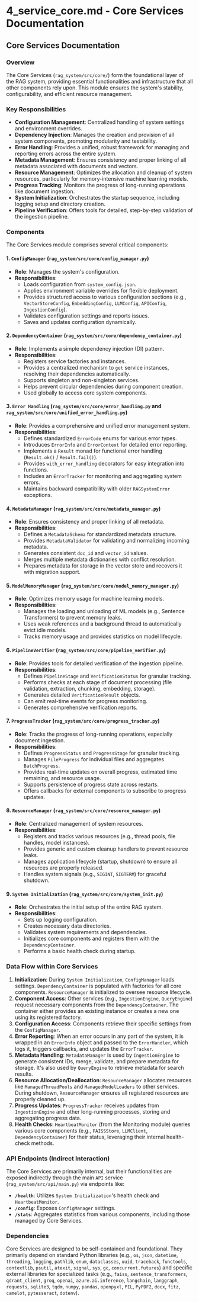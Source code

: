 # 4_service_core.md - Core Services Documentation

## Core Services Documentation

### Overview

The Core Services (`rag_system/src/core/`) form the foundational layer of the RAG system, providing essential functionalities and infrastructure that all other components rely upon. This module ensures the system's stability, configurability, and efficient resource management.

### Key Responsibilities

*   **Configuration Management**: Centralized handling of system settings and environment overrides.
*   **Dependency Injection**: Manages the creation and provision of all system components, promoting modularity and testability.
*   **Error Handling**: Provides a unified, robust framework for managing and reporting errors across the entire system.
*   **Metadata Management**: Ensures consistency and proper linking of all metadata associated with documents and vectors.
*   **Resource Management**: Optimizes the allocation and cleanup of system resources, particularly for memory-intensive machine learning models.
*   **Progress Tracking**: Monitors the progress of long-running operations like document ingestion.
*   **System Initialization**: Orchestrates the startup sequence, including logging setup and directory creation.
*   **Pipeline Verification**: Offers tools for detailed, step-by-step validation of the ingestion pipeline.

### Components

The Core Services module comprises several critical components:

#### 1. `ConfigManager` (`rag_system/src/core/config_manager.py`)

*   **Role**: Manages the system's configuration.
*   **Responsibilities**:
    *   Loads configuration from `system_config.json`.
    *   Applies environment variable overrides for flexible deployment.
    *   Provides structured access to various configuration sections (e.g., `VectorStoreConfig`, `EmbeddingConfig`, `LLMConfig`, `APIConfig`, `IngestionConfig`).
    *   Validates configuration settings and reports issues.
    *   Saves and updates configuration dynamically.

#### 2. `DependencyContainer` (`rag_system/src/core/dependency_container.py`)

*   **Role**: Implements a simple dependency injection (DI) pattern.
*   **Responsibilities**:
    *   Registers service factories and instances.
    *   Provides a centralized mechanism to `get` service instances, resolving their dependencies automatically.
    *   Supports singleton and non-singleton services.
    *   Helps prevent circular dependencies during component creation.
    *   Used globally to access core system components.

#### 3. `Error Handling` (`rag_system/src/core/error_handling.py` and `rag_system/src/core/unified_error_handling.py`)

*   **Role**: Provides a comprehensive and unified error management system.
*   **Responsibilities**:
    *   Defines standardized `ErrorCode` enums for various error types.
    *   Introduces `ErrorInfo` and `ErrorContext` for detailed error reporting.
    *   Implements a `Result` monad for functional error handling (`Result.ok()` / `Result.fail()`).
    *   Provides `with_error_handling` decorators for easy integration into functions.
    *   Includes an `ErrorTracker` for monitoring and aggregating system errors.
    *   Maintains backward compatibility with older `RAGSystemError` exceptions.

#### 4. `MetadataManager` (`rag_system/src/core/metadata_manager.py`)

*   **Role**: Ensures consistency and proper linking of all metadata.
*   **Responsibilities**:
    *   Defines a `MetadataSchema` for standardized metadata structure.
    *   Provides `MetadataValidator` for validating and normalizing incoming metadata.
    *   Generates consistent `doc_id` and `vector_id` values.
    *   Merges multiple metadata dictionaries with conflict resolution.
    *   Prepares metadata for storage in the vector store and recovers it with migration support.

#### 5. `ModelMemoryManager` (`rag_system/src/core/model_memory_manager.py`)

*   **Role**: Optimizes memory usage for machine learning models.
*   **Responsibilities**:
    *   Manages the loading and unloading of ML models (e.g., Sentence Transformers) to prevent memory leaks.
    *   Uses weak references and a background thread to automatically evict idle models.
    *   Tracks memory usage and provides statistics on model lifecycle.

#### 6. `PipelineVerifier` (`rag_system/src/core/pipeline_verifier.py`)

*   **Role**: Provides tools for detailed verification of the ingestion pipeline.
*   **Responsibilities**:
    *   Defines `PipelineStage` and `VerificationStatus` for granular tracking.
    *   Performs checks at each stage of document processing (file validation, extraction, chunking, embedding, storage).
    *   Generates detailed `VerificationResult` objects.
    *   Can emit real-time events for progress monitoring.
    *   Generates comprehensive verification reports.

#### 7. `ProgressTracker` (`rag_system/src/core/progress_tracker.py`)

*   **Role**: Tracks the progress of long-running operations, especially document ingestion.
*   **Responsibilities**:
    *   Defines `ProgressStatus` and `ProgressStage` for granular tracking.
    *   Manages `FileProgress` for individual files and aggregates `BatchProgress`.
    *   Provides real-time updates on overall progress, estimated time remaining, and resource usage.
    *   Supports persistence of progress state across restarts.
    *   Offers callbacks for external components to subscribe to progress updates.

#### 8. `ResourceManager` (`rag_system/src/core/resource_manager.py`)

*   **Role**: Centralized management of system resources.
*   **Responsibilities**:
    *   Registers and tracks various resources (e.g., thread pools, file handles, model instances).
    *   Provides generic and custom cleanup handlers to prevent resource leaks.
    *   Manages application lifecycle (startup, shutdown) to ensure all resources are properly released.
    *   Handles system signals (e.g., `SIGINT`, `SIGTERM`) for graceful shutdown.

#### 9. `System Initialization` (`rag_system/src/core/system_init.py`)

*   **Role**: Orchestrates the initial setup of the entire RAG system.
*   **Responsibilities**:
    *   Sets up logging configuration.
    *   Creates necessary data directories.
    *   Validates system requirements and dependencies.
    *   Initializes core components and registers them with the `DependencyContainer`.
    *   Performs a basic health check during startup.

### Data Flow within Core Services

1.  **Initialization**: During `System Initialization`, `ConfigManager` loads settings. `DependencyContainer` is populated with factories for all core components. `ResourceManager` is initialized to oversee resource lifecycle.
2.  **Component Access**: Other services (e.g., `IngestionEngine`, `QueryEngine`) request necessary components from the `DependencyContainer`. The container either provides an existing instance or creates a new one using its registered factory.
3.  **Configuration Access**: Components retrieve their specific settings from the `ConfigManager`.
4.  **Error Reporting**: When an error occurs in any part of the system, it is wrapped in an `ErrorInfo` object and passed to the `ErrorHandler`, which logs it, triggers callbacks, and updates the `ErrorTracker`.
5.  **Metadata Handling**: `MetadataManager` is used by `IngestionEngine` to generate consistent IDs, merge, validate, and prepare metadata for storage. It's also used by `QueryEngine` to retrieve metadata for search results.
6.  **Resource Allocation/Deallocation**: `ResourceManager` allocates resources like `ManagedThreadPools` and `ManagedModelLoaders` to other services. During shutdown, `ResourceManager` ensures all registered resources are properly cleaned up.
7.  **Progress Updates**: `ProgressTracker` receives updates from `IngestionEngine` and other long-running processes, storing and aggregating progress data.
8.  **Health Checks**: `HeartbeatMonitor` (from the Monitoring module) queries various core components (e.g., `FAISSStore`, `LLMClient`, `DependencyContainer`) for their status, leveraging their internal health-check methods.

### API Endpoints (Indirect Interaction)

The Core Services are primarily internal, but their functionalities are exposed indirectly through the main `API` service (`rag_system/src/api/main.py`) via endpoints like:

*   **`/health`**: Utilizes `System Initialization`'s health check and `HeartbeatMonitor`.
*   **`/config`**: Exposes `ConfigManager` settings.
*   **`/stats`**: Aggregates statistics from various components, including those managed by Core Services.

### Dependencies

Core Services are designed to be self-contained and foundational. They primarily depend on standard Python libraries (e.g., `os`, `json`, `datetime`, `threading`, `logging`, `pathlib`, `enum`, `dataclasses`, `uuid`, `traceback`, `functools`, `contextlib`, `psutil`, `atexit`, `signal`, `sys`, `gc`, `concurrent.futures`) and specific external libraries for specialized tasks (e.g., `faiss`, `sentence_transformers`, `qdrant_client`, `groq`, `openai`, `azure.ai.inference`, `langchain`, `langgraph`, `requests`, `sqlite3`, `tqdm`, `numpy`, `pandas`, `openpyxl`, `PIL`, `PyPDF2`, `docx`, `fitz`, `camelot`, `pytesseract`, `dotenv`).